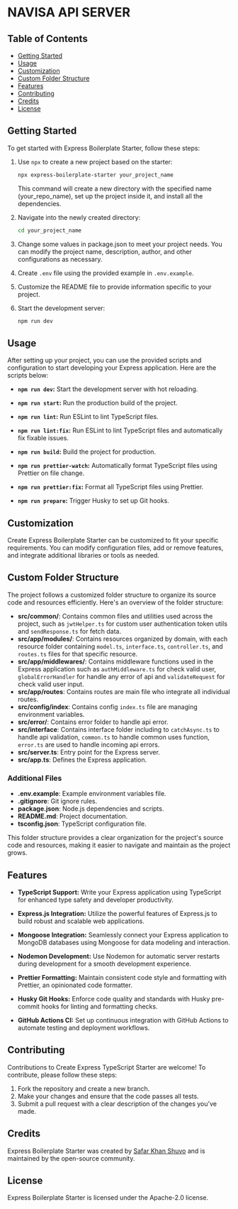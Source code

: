 # NAVISA API SERVER

## Table of Contents

- [Getting Started](#getting-started)
- [Usage](#usage)
- [Customization](#customization)
- [Custom Folder Structure](#custom-folder-structure)
- [Features](#features)
- [Contributing](#contributing)
- [Credits](#credits)
- [License](#license)

## Getting Started

To get started with Express Boilerplate Starter, follow these steps:

1. Use `npx` to create a new project based on the starter:

   ```sh
   npx express-boilerplate-starter your_project_name
   ```

   This command will create a new directory with the specified name (your_repo_name), set up the project inside it, and install all the dependencies.

2. Navigate into the newly created directory:

   ```sh
   cd your_project_name
   ```

3. Change some values in package.json to meet your project needs. You can modify the project name, description, author, and other configurations as necessary.
4. Create `.env` file using the provided example in `.env.example`.
5. Customize the README file to provide information specific to your project.
6. Start the development server:

   ```sh
   npm run dev
   ```

## Usage

After setting up your project, you can use the provided scripts and configuration to start developing your Express application. Here are the scripts below:

- **`npm run dev`:** Start the development server with hot reloading.

- **`npm run start`:** Run the production build of the project.

- **`npm run lint`:** Run ESLint to lint TypeScript files.

- **`npm run lint:fix`:** Run ESLint to lint TypeScript files and automatically fix fixable issues.

- **`npm run build`:** Build the project for production.

- **`npm run prettier-watch`:** Automatically format TypeScript files using Prettier on file change.

- **`npm run prettier:fix`:** Format all TypeScript files using Prettier.

- **`npm run prepare`:** Trigger Husky to set up Git hooks.

## Customization

Create Express Boilerplate Starter can be customized to fit your specific requirements. You can modify configuration files, add or remove features, and integrate additional libraries or tools as needed.

## Custom Folder Structure

The project follows a customized folder structure to organize its source code and resources efficiently. Here's an overview of the folder structure:

- **src/common/**: Contains common files and utilities used across the project, such as `jwtHelper.ts` for custom user authentication token utils and `sendResponse.ts` for fetch data.
- **src/app/modules/**: Contains resources organized by domain, with each resource folder containing `model.ts`, `interface.ts`, `controller.ts`, and `routes.ts` files for that specific resource.
- **src/app/middlewares/**: Contains middleware functions used in the Express application such as `authMiddleware.ts` for check valid user, `globalErrorHandler` for handle any error of api and `validateRequest` for check valid user input.
- **src/app/routes**: Contains routes are main file who integrate all individual routes.
- **src/config/index**: Contains config `index.ts` file are managing environment variables.
- **src/error/**: Contains error folder to handle api error.
- **src/interface**: Contains interface folder including to `catchAsync.ts` to handle api validation, `common.ts` to handle common uses function, `error.ts` are used to handle incoming api errors.
- **src/server.ts**: Entry point for the Express server.
- **src/app.ts**: Defines the Express application.

### Additional Files

- **.env.example**: Example environment variables file.
- **.gitignore**: Git ignore rules.
- **package.json**: Node.js dependencies and scripts.
- **README.md**: Project documentation.
- **tsconfig.json**: TypeScript configuration file.

This folder structure provides a clear organization for the project's source code and resources, making it easier to navigate and maintain as the project grows.

## Features

- **TypeScript Support:** Write your Express application using TypeScript for enhanced type safety and developer productivity.
- **Express.js Integration:** Utilize the powerful features of Express.js to build robust and scalable web applications.
- **Mongoose Integration:** Seamlessly connect your Express application to MongoDB databases using Mongoose for data modeling and interaction.

- **Nodemon Development:** Use Nodemon for automatic server restarts during development for a smooth development experience.
- **Prettier Formatting:** Maintain consistent code style and formatting with Prettier, an opinionated code formatter.
- **Husky Git Hooks:** Enforce code quality and standards with Husky pre-commit hooks for linting and formatting checks.
- **GitHub Actions CI:** Set up continuous integration with GitHub Actions to automate testing and deployment workflows.

## Contributing

Contributions to Create Express TypeScript Starter are welcome! To contribute, please follow these steps:

1. Fork the repository and create a new branch.
2. Make your changes and ensure that the code passes all tests.
3. Submit a pull request with a clear description of the changes you've made.

## Credits

Express Boilerplate Starter was created by [Safar Khan Shuvo](https://www.linkedin.com/in/shuvok/) and is maintained by the open-source community.

## License

Express Boilerplate Starter is licensed under the Apache-2.0 license.
